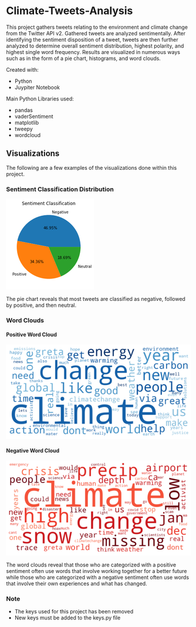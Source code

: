 # Climate-Tweets-Analysis

This project gathers tweets relating to the environment and climate change from the Twitter API v2. Gathered tweets are analyzed sentimentally. After identifying the sentiment disposition of a tweet, tweets are then further analyzed to determine overall sentiment distribution, highest polarity, and highest single word frequency. Results are visualized in numerous ways such as in the form of a pie chart, histograms, and word clouds.

Created with:
- Python
- Juypiter Notebook

Main Python Libraries used:
- pandas
- vaderSentiment
- matplotlib
- tweepy
- wordcloud

## Visualizations
The following are a few examples of the visualizations done within this project.
### Sentiment Classification Distribution
![Sentiment Classification](https://github.com/garlandzhao/Climate-Tweets-Analysis/blob/9f9dbf1958f05455c9b1c85ae72c5e3eb8e2b916/Climate%20Tweets%20Analysis%20Project%20Files/Images/Sentiment%20Classification.png)

The pie chart reveals that most tweets are classified as negative, followed by positive, and then neutral.

### Word Clouds
#### Positive Word Cloud
![Positive Word Cloud](https://github.com/garlandzhao/Climate-Tweets-Analysis/blob/9f9dbf1958f05455c9b1c85ae72c5e3eb8e2b916/Climate%20Tweets%20Analysis%20Project%20Files/Images/Positive%20Wordcloud.png)
#### Negative Word Cloud
![Negative Word Cloud](https://github.com/garlandzhao/Climate-Tweets-Analysis/blob/9f9dbf1958f05455c9b1c85ae72c5e3eb8e2b916/Climate%20Tweets%20Analysis%20Project%20Files/Images/Negative%20Wordcloud.png)

The word clouds reveal that those who are categorized with a positive sentiment often use words that involve working together for a better future while those who are categorized with a negative sentiment often use words that involve their own experiences and what has changed.

### Note
- The keys used for this project has been removed
- New keys must be added to the keys.py file
